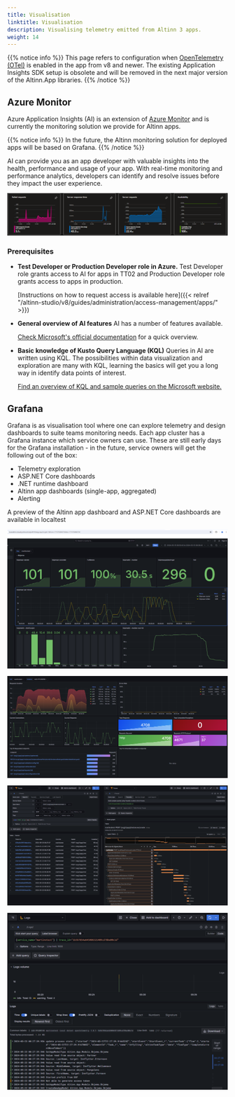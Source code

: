 ```yaml
---
title: Visualisation
linktitle: Visualisation
description: Visualising telemetry emitted from Altinn 3 apps.
weight: 14
---
```


{{% notice info %}}
This page refers to configuration when [OpenTelemetry (OTel)](https://opentelemetry.io/) is enabled in the app from v8 and newer.
The existing Application Insights SDK setup is obsolete and will be removed in the next major version of the Altinn.App libraries. 
{{% /notice %}}


## Azure Monitor

Azure Application Insights (AI) is an extension of 
[Azure Monitor](https://learn.microsoft.com/en-us/azure/azure-monitor/overview) and is currently the monitoring solution
we provide for Altinn apps. 

{{% notice info %}}
In the future, the Altinn monitoring solution for deployed apps will be based on Grafana.
{{% /notice %}}

AI can provide you as an app developer with valuable insights into the health, performance and usage of your app.
With real-time monitoring and performance analytics, developers can identify and resolve issues before they impact the 
user experience. 

![Illustration of AI graphs](ai-overview.png "Illustration of AI graphs")

### Prerequisites

- **Test Developer or Production Developer role in Azure.**
    Test Developer role grants access to AI for apps in TT02 and Production Developer role grants access to apps in production.

    [Instructions on how to request access is available here]({{< relref "/altinn-studio/v8/guides/administration/access-management/apps/" >}})

- **General overview of AI features**
    AI has a number of features available.

    [Check Microsoft's official documentation](https://learn.microsoft.com/en-us/azure/azure-monitor/app/app-insights-overview?tabs=net)
    for a quick overview.

- **Basic knowledge of Kusto Query Language (KQL)**
    Queries in AI are written using KQL. The possibilities within data visualization and exploration are many with KQL,
    learning the basics will get you a long way in identify data points of interest.

    [Find an overview of KQL and sample queries on the Microsoft website.](https://learn.microsoft.com/en-us/azure/data-explorer/kusto/query/)


## Grafana

Grafana is as visualisation tool where one can explore telemetry and design dashboards to suite teams monitoring needs.
Each app cluster has a Grafana instance which service owners can use.
These are still early days for the Grafana installation - in the future, service owners will get the following out of the box:

* Telemetry exploration
* ASP.NET Core dashboards
* .NET runtime dashboard
* Altinn app dashboards (single-app, aggregated)
* Alerting

A preview of the Altinn app dashboard and ASP.NET Core dashboards are available in localtest

![Altinn app dashboard in Grafana](grafana-app-dashboard.png "Altinn app dashboard in Grafana")

![ASP.NET Core dashboard in Grafana](grafana-aspnetcore-dashboard.png "ASP.NET Core dashboard in Grafana")

![Exploration of traces in Grafana](grafana-explore-traces.png "Exploration of traces in Grafana")

![Exploration of logs related to a trace in Grafana](grafana-explore-logs.png "Exploration of logs related to a trace in Grafana")

